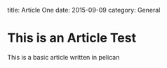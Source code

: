 title: Article One
date: 2015-09-09
category: General

# This is an Article Test

This is a basic article written in pelican
